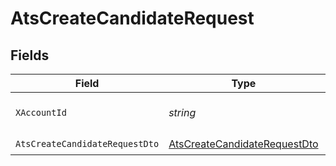 # AtsCreateCandidateRequest


## Fields

| Field                                                                                   | Type                                                                                    | Required                                                                                | Description                                                                             |
| --------------------------------------------------------------------------------------- | --------------------------------------------------------------------------------------- | --------------------------------------------------------------------------------------- | --------------------------------------------------------------------------------------- |
| `XAccountId`                                                                            | *string*                                                                                | :heavy_check_mark:                                                                      | The account identifier                                                                  |
| `AtsCreateCandidateRequestDto`                                                          | [AtsCreateCandidateRequestDto](../../Models/Components/AtsCreateCandidateRequestDto.md) | :heavy_check_mark:                                                                      | N/A                                                                                     |